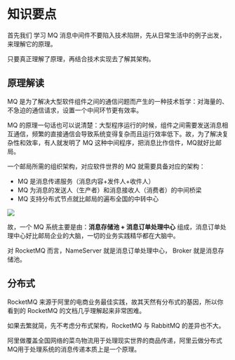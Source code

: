 # 知识要点

首先我们 学习 MQ 消息中间件不要陷入技术陷阱，先从日常生活中的例子出发，来理解它的原理。  

只要真正理解了原理，再结合技术实现去了解其架构。

## 原理解读

MQ 是为了解决大型软件组件之间的通信问题而产生的一种技术哲学：对海量的、不急迫的通信请求，设置一个中间环节更有效率。  

MQ 的原理一句话也可以说清楚：大型程序运行的时候，组件之间需要发送消息相互通信，频繁的直接通信会导致系统变得复杂而且运行效率低下。故，为了解决复杂性和效率，有人就发明了 MQ 这种中间程序，把消息比作信件，MQ就好比邮局。  

一个邮局所需的组织架构，对应软件世界的 MQ 就需要具备对应的架构：

* MQ 是消息传递服务（消息内容+发件人+收件人）
* MQ 为消息的发送人（生产者）和消息接收人（消费者）的中间桥梁
* MQ 支持分布式节点就比邮局的遍布全国的中转中心

![](https://libs.websoft9.com/Websoft9/DocsPicture/en/rocketmq/rocketmq-arch001-websoft9.png)

故，一个 MQ 系统主要是由：**消息存储池 + 消息订单处理中心** 组成，消息订单处理中心好比邮局企业的大脑，一切的业务实践精华都在大脑中。

对 RocketMQ 而言，NameServer 就是消息订单处理中心， Broker 就是消息存储池。

## 分布式

RocketMQ 来源于阿里的电商业务最佳实践，故其天然有分布式的基因，所以你看到的 RocketMQ 的文档几乎理解起来非常困难。  

如果去繁就简，先不考虑分布式架构，RocketMQ 与 RabbitMQ 的差异也不大。  

阿里做覆盖全国网络的菜鸟物流用于处理现实世界的商品传递，阿里云做分布式MQ用于处理系统的消息传递本质上是一个原理。